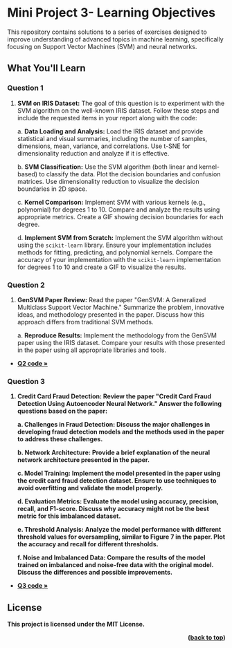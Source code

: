# Mini Project 3- Learning Objectives

This repository contains solutions to a series of exercises designed to improve understanding of advanced topics in machine learning, specifically focusing on Support Vector Machines (SVM) and neural networks.

## What You'll Learn

### Question 1

1. **SVM on IRIS Dataset:** The goal of this question is to experiment with the SVM algorithm on the well-known IRIS dataset. Follow these steps and include the requested items in your report along with the code:

    a. **Data Loading and Analysis:** Load the IRIS dataset and provide statistical and visual summaries, including the number of samples, dimensions, mean, variance, and correlations. Use t-SNE for dimensionality reduction and analyze if it is effective.

    b. **SVM Classification:** Use the SVM algorithm (both linear and kernel-based) to classify the data. Plot the decision boundaries and confusion matrices. Use dimensionality reduction to visualize the decision boundaries in 2D space.

    c. **Kernel Comparison:** Implement SVM with various kernels (e.g., polynomial) for degrees 1 to 10. Compare and analyze the results using appropriate metrics. Create a GIF showing decision boundaries for each degree.

    d. **Implement SVM from Scratch:** Implement the SVM algorithm without using the `scikit-learn` library. Ensure your implementation includes methods for fitting, predicting, and polynomial kernels. Compare the accuracy of your implementation with the `scikit-learn` implementation for degrees 1 to 10 and create a GIF to visualize the results.

### Question 2

1. **GenSVM Paper Review:** Read the paper "GenSVM: A Generalized Multiclass Support Vector Machine." Summarize the problem, innovative ideas, and methodology presented in the paper. Discuss how this approach differs from traditional SVM methods.

    a. **Reproduce Results:** Implement the methodology from the GenSVM paper using the IRIS dataset. Compare your results with those presented in the paper using all appropriate libraries and tools.

- <a href="https://github.com/shimanaseri/ML-coarse/blob/main/Mini%20Projects/Mini%20Project%203/q2.ipynb"><strong>Q2 code »</a>

### Question 3

1. **Credit Card Fraud Detection:** Review the paper "Credit Card Fraud Detection Using Autoencoder Neural Network." Answer the following questions based on the paper:

    a. **Challenges in Fraud Detection:** Discuss the major challenges in developing fraud detection models and the methods used in the paper to address these challenges.

    b. **Network Architecture:** Provide a brief explanation of the neural network architecture presented in the paper.

    c. **Model Training:** Implement the model presented in the paper using the credit card fraud detection dataset. Ensure to use techniques to avoid overfitting and validate the model properly.

    d. **Evaluation Metrics:** Evaluate the model using accuracy, precision, recall, and F1-score. Discuss why accuracy might not be the best metric for this imbalanced dataset.

    e. **Threshold Analysis:** Analyze the model performance with different threshold values for oversampling, similar to Figure 7 in the paper. Plot the accuracy and recall for different thresholds.

    f. **Noise and Imbalanced Data:** Compare the results of the model trained on imbalanced and noise-free data with the original model. Discuss the differences and possible improvements.

- <a href="https://github.com/shimanaseri/ML-coarse/blob/main/Mini%20Projects/Mini%20Project%203/q3.ipynb"><strong>Q3 code »</a>

## License

This project is licensed under the MIT License.

<p align="right">(<a href="#top">back to top</a>)</p>
